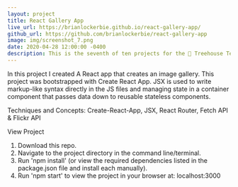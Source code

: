 ```yaml
---
layout: project
title: React Gallery App
live_url: https://brianlockerbie.github.io/react-gallery-app/
github_url: https://github.com/brianlockerbie/react-gallery-app
image: img/screenshot_7.png
date: 2020-04-28 12:00:00 -0400
description: This is the seventh of ten projects for the 🏡 Treehouse Techdegree Full Stack JavaScript. 
---
```

In this project I created A React app that creates an image gallery. This project was bootstrapped with Create React App. JSX is used to write markup-like syntax directly in the JS files and managing state in a container component that passes data down to reusable stateless components.

Techniques and Concepts: Create-React-App, JSX, React Router, Fetch API & Flickr API

View Project

1. Download this repo.
2. Navigate to the project directory in the command line/terminal.
3. Run 'npm install' (or view the required dependencies listed in the package.json file and install each manually).
4. Run 'npm start' to view the project in your browser at: localhost:3000